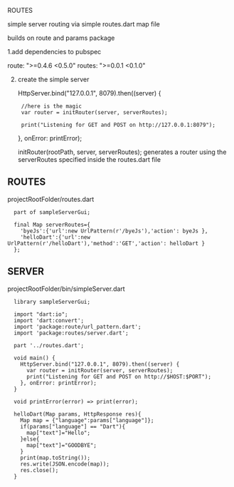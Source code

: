 ROUTES

simple server routing via simple routes.dart map file

builds on route and params package 

1.add dependencies to pubspec

  route: ">=0.4.6 <0.5.0"
  routes: ">=0.0.1 <0.1.0"

2. create the simple server  

      HttpServer.bind("127.0.0.1", 8079).then((server) {
      
        //here is the magic
        var router = initRouter(server, serverRoutes);
      
        print("Listening for GET and POST on http://127.0.0.1:8079");
      }, onError: printError);
      
     
     initRouter(rootPath, server, serverRoutes); 
     generates a router using the serverRoutes specified inside the routes.dart file
     
      
ROUTES
------

  projectRootFolder/routes.dart
 
      part of sampleServerGui;
      
      final Map serverRoutes={
        'byeJs':{'url':new UrlPattern(r'/byeJs'),'action': byeJs },
        'helloDart':{'url':new UrlPattern(r'/helloDart'),'method':'GET','action': helloDart }
      };
  
        

SERVER
------

  projectRootFolder/bin/simpleServer.dart

      library sampleServerGui;
      
      import "dart:io";
      import 'dart:convert';
      import 'package:route/url_pattern.dart';
      import 'package:routes/server.dart';
      
      part '../routes.dart';
      
      void main() {
        HttpServer.bind("127.0.0.1", 8079).then((server) {
          var router = initRouter(server, serverRoutes);
          print("Listening for GET and POST on http://$HOST:$PORT");
        }, onError: printError);
      }
      
      void printError(error) => print(error);
      
      helloDart(Map params, HttpResponse res){
        Map map = {"language":params["language"]};
        if(params["language"] == "Dart"){
          map["text"]="Hello";
        }else{
          map["text"]="GOODBYE";
        }
        print(map.toString());
        res.write(JSON.encode(map));
        res.close();
      }

